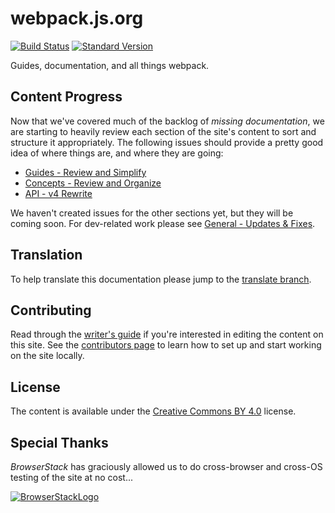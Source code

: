 # webpack.js.org

[![Build Status][13]][10]
[![Standard Version][12]][11]

Guides, documentation, and all things webpack.


## Content Progress

Now that we've covered much of the backlog of _missing documentation_, we are
starting to heavily review each section of the site's content to sort and
structure it appropriately. The following issues should provide a pretty good
idea of where things are, and where they are going:

- [Guides - Review and Simplify][1]
- [Concepts - Review and Organize][2]
- [API - v4 Rewrite][8]

We haven't created issues for the other sections yet, but they will be coming
soon. For dev-related work please see [General - Updates & Fixes][3].


## Translation

To help translate this documentation please jump to the [translate branch][4].


## Contributing

Read through the [writer's guide][7] if you're interested in editing the
content on this site. See the [contributors page][5] to learn how to set up and
start working on the site locally.


## License

The content is available under the [Creative Commons BY 4.0][6] license.


## Special Thanks

_BrowserStack_ has graciously allowed us to do cross-browser and cross-OS
testing of the site at no cost...

[![BrowserStackLogo](./browserstack-logo.png)][9]


[1]: https://github.com/webpack/webpack.js.org/issues/1258
[2]: https://github.com/webpack/webpack.js.org/issues/1386
[3]: https://github.com/webpack/webpack.js.org/issues/1525
[4]: https://github.com/webpack/webpack.js.org/tree/translation
[5]: https://github.com/webpack/webpack.js.org/blob/master/.github/CONTRIBUTING.md
[6]: https://creativecommons.org/licenses/by/4.0/
[7]: https://webpack.js.org/writers-guide
[8]: https://github.com/webpack/webpack.js.org/pull/1754
[9]: http://browserstack.com/
[10]: http://travis-ci.org/webpack/webpack.js.org
[11]: https://github.com/conventional-changelog/standard-version
[12]: https://img.shields.io/badge/release-standard%20version-brightgreen.svg
[13]: https://secure.travis-ci.org/webpack/webpack.js.org.svg

